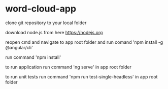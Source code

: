 # word-cloud-app

clone git repository to your local folder

download node.js from here https://nodejs.org

reopen cmd and navigate to app root folder and run comand 'npm install -g @angular/cli'

run command 'npm install'

to run application run command 'ng serve' in app root folder

to run unit tests run command 'npm run test-single-headless' in app root folder


